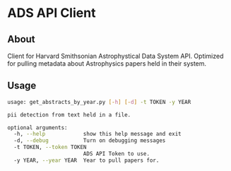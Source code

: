 # ADS API Client

## About
Client for Harvard Smithsonian Astrophystical Data System API. Optimized for pulling metadata about Astrophysics papers held in their system.

## Usage

```bash
usage: get_abstracts_by_year.py [-h] [-d] -t TOKEN -y YEAR

pii detection from text held in a file.

optional arguments:
  -h, --help            show this help message and exit
  -d, --debug           Turn on debugging messages
  -t TOKEN, --token TOKEN
                        ADS API Token to use.
  -y YEAR, --year YEAR  Year to pull papers for.

```
